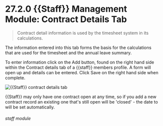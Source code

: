# 27.2.0 {{Staff}} Management Module: Contract Details Tab

> Contract detail information is used by the timesheet system in its calculations. 

The information entered into this tab forms the basis for the calculations that are used for the timesheet and the annual leave summary.

To enter information click on the Add button, found on the right hand side within the Contract details tab of a {{staff}} members profile. A form will open up and details can be entered. Click Save on the right hand side when complete.

![{{Staff}} contract details tab](121a.png)

{{Staff}} may only have one contract open at any time, so if you add a new contract record an existing one that's still open will be 'closed' - the date to will be set automatically. 

###### staff module

